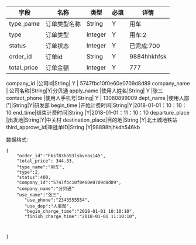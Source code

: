 
字段|名称|类型|必填|详情
----|----|---|---|---
type_pame |订单类型名称 |String| Y |用车
type |订单类型| Integer | Y |用车:2
status |订单状态|Integer| Y |已完成:700
order_id |订单id|String| Y |9884hhkhfsk
total_price |订单金额 | Integer| Y |777

company_id |公司id|String| Y | 5747fbc10f0e60e0709d8d89
company_name | 公司名称|String|Y|分贝通
apply_name |使用人姓名|String| Y |张三
contact_phone |使用人手机号|String| Y | 13080899009
dept_name |使用人部门|String|Y|研发部
begin_time |开始计费时间|String|Y|2018-01-01：10：10：10
end_time|结束计费时间|String |Y|2018-01-01：11：10：10
departure_place |出发地|String|Y|中关村
destination_place|目的地|String |Y|北土城地铁站
third_approve_id|审批单ID|String |Y|98898hjhkdh546kb





数据格式:


```
{
	"order_id":"hksf83ho93lsbvnos145",
	"total_price": 344.33,
	"type_name":"用车",
	"type":2,
	"status":400,
	"company_id":"5747fbc10f0e60e0709d8d89",
	"company_name":"分贝通"
	"use_name":"张三",
       "use_phone":"2343555554",
       "use_dep":"人事部",
       "begin_charge_time":"2018-01-01 10:10:10",
       "finish_charge_time":"2018-01-01 11:10:10",
    
	

}


```
